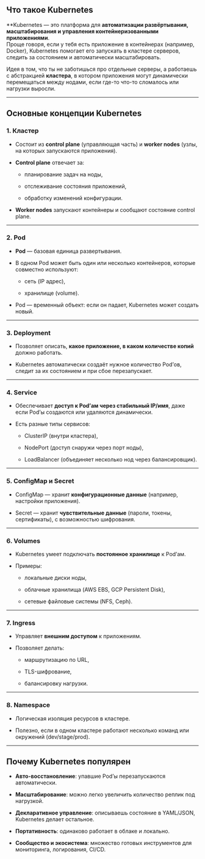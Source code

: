 ## Что такое Kubernetes

**Kubernetes  — это платформа для **автоматизации развёртывания, масштабирования и управления контейнеризованными приложениями**.  
Проще говоря, если у тебя есть приложение в контейнерах (например, Docker), Kubernetes помогает его запускать в кластере серверов, следить за состоянием и автоматически масштабировать.

Идея в том, что ты не заботишься про отдельные серверы, а работаешь с абстракцией **кластера**, в котором приложения могут динамически перемещаться между нодами, если где-то что-то сломалось или нагрузки выросли.

---

## Основные концепции Kubernetes

### 1. Кластер

- Состоит из **control plane** (управляющая часть) и **worker nodes** (узлы, на которых запускаются приложения).
    
- **Control plane** отвечает за:
    
    - планирование задач на ноды,
        
    - отслеживание состояния приложений,
        
    - обработку изменений конфигурации.
        
- **Worker nodes** запускают контейнеры и сообщают состояние control plane.
    

---

### 2. Pod

- **Pod** — базовая единица развертывания.
    
- В одном Pod может быть один или несколько контейнеров, которые совместно используют:
    
    - сеть (IP адрес),
        
    - хранилище (volume).
        
- Pod — временный объект: если он падает, Kubernetes может создать новый.
    

---

### 3. Deployment

- Позволяет описать, **какое приложение, в каком количестве копий** должно работать.
    
- Kubernetes автоматически создаёт нужное количество Pod’ов, следит за их состоянием и при сбое перезапускает.
    

---

### 4. Service

- Обеспечивает **доступ к Pod’ам через стабильный IP/имя**, даже если Pod’ы создаются или удаляются динамически.
    
- Есть разные типы сервисов:
    
    - ClusterIP (внутри кластера),
        
    - NodePort (доступ снаружи через порт ноды),
        
    - LoadBalancer (объединяет несколько нод через балансировщик).
        

---

### 5. ConfigMap и Secret

- ConfigMap — хранит **конфигурационные данные** (например, настройки приложения).
    
- Secret — хранит **чувствительные данные** (пароли, токены, сертификаты), с возможностью шифрования.
    

---

### 6. Volumes

- Kubernetes умеет подключать **постоянное хранилище** к Pod’ам.
    
- Примеры:
    
    - локальные диски ноды,
        
    - облачные хранилища (AWS EBS, GCP Persistent Disk),
        
    - сетевые файловые системы (NFS, Ceph).
        

---

### 7. Ingress

- Управляет **внешним доступом** к приложениям.
    
- Позволяет делать:
    
    - маршрутизацию по URL,
        
    - TLS-шифрование,
        
    - балансировку нагрузки.
        

---

### 8. Namespace

- Логическая изоляция ресурсов в кластере.
    
- Полезно, если в одном кластере работают несколько команд или окружений (dev/stage/prod).
    

---

## Почему Kubernetes популярен

- **Авто-восстановление**: упавшие Pod’ы перезапускаются автоматически.
    
- **Масштабирование**: можно легко увеличить количество реплик под нагрузкой.
    
- **Декларативное управление**: описываешь состояние в YAML/JSON, Kubernetes делает остальное.
    
- **Портативность**: одинаково работает в облаке и локально.
    
- **Сообщество и экосистема**: множество готовых инструментов для мониторинга, логирования, CI/CD.